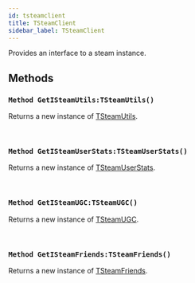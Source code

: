```yaml
---
id: tsteamclient
title: TSteamClient
sidebar_label: TSteamClient
---
```


Provides an interface to a steam instance.


## Methods

### `Method GetISteamUtils:TSteamUtils()`

Returns a new instance of [TSteamUtils](../../../steam/steam.steamsdk/tsteamutils).

<br/>

### `Method GetISteamUserStats:TSteamUserStats()`

Returns a new instance of [TSteamUserStats](../../../steam/steam.steamsdk/tsteamuserstats).

<br/>

### `Method GetISteamUGC:TSteamUGC()`

Returns a new instance of [TSteamUGC](../../../steam/steam.steamsdk/tsteamugc).

<br/>

### `Method GetISteamFriends:TSteamFriends()`

Returns a new instance of [TSteamFriends](../../../steam/steam.steamsdk/tsteamfriends).

<br/>

